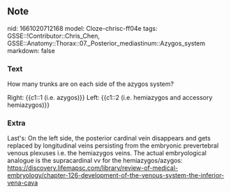 ## Note
nid: 1661020712168
model: Cloze-chrisc-ff04e
tags: GSSE::!Contributor::Chris_Chen, GSSE::Anatomy::Thorax::07._Posterior_mediastinum::Azygos_system
markdown: false

### Text
How many trunks are on each side of the azygos system?

Right: {{c1::1 (i.e. azygos)}}
Left: {{c1::2 (i.e. hemiazygos and accessory hemiazygos)}}

### Extra
Last's: On the left side, the posterior cardinal vein disappears
and gets replaced by longitudinal veins persisting from the
embryonic prevertebral venous plexuses i.e. the hemiazygos veins.
The actual embryological analogue is the supracardinal vv for the
hemiazygos/azygos: <a href= 
"https://discovery.lifemapsc.com/library/review-of-medical-embryology/chapter-126-development-of-the-venous-system-the-inferior-vena-cava">
https://discovery.lifemapsc.com/library/review-of-medical-embryology/chapter-126-development-of-the-venous-system-the-inferior-vena-cava</a>
